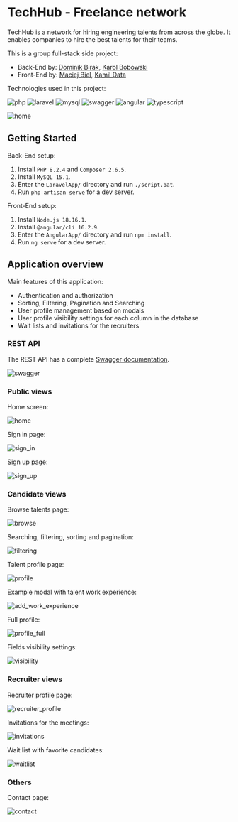 # TechHub - Freelance network

TechHub is a network for hiring engineering talents from across the globe. It enables companies to hire the best talents for their teams.

This is a group full-stack side project:
- Back-End by: [Dominik Birak](https://github.com/dbirak), [Karol Bobowski](https://github.com/boboskyy)
- Front-End by: [Maciej Biel](https://github.com/maciejb2k), [Kamil Data](https://github.com/kamildata)

Technologies used in this project:

<p>
  <img src="https://img.shields.io/badge/php-%23777BB4.svg?style=for-the-badge&logo=php&logoColor=white" alt="php">
  <img src="https://img.shields.io/badge/laravel-%23FF2D20.svg?style=for-the-badge&logo=laravel&logoColor=white" alt="laravel">
  <img src="https://img.shields.io/badge/mysql-%23016086.svg?style=for-the-badge&logo=mysql&logoColor=white" alt="mysql">
  <img src="https://img.shields.io/badge/-Swagger-%23Clojure?style=for-the-badge&logo=swagger&logoColor=white" alt="swagger">
  <img src="https://img.shields.io/badge/angular-%23DD0031.svg?style=for-the-badge&logo=angular&logoColor=white" alt="angular">
  <img src="https://img.shields.io/badge/typescript-%23007ACC.svg?style=for-the-badge&logo=typescript&logoColor=white" alt="typescript">
</p>

![home](https://github.com/maciejb2k/ProjektAI2/assets/6316812/ace54563-15dd-4d94-97e7-8cfcc9175a21)

## Getting Started

Back-End setup:
1. Install `PHP 8.2.4` and `Composer 2.6.5`.
2. Install `MySQL 15.1`.
3. Enter the `LaravelApp/` directory and run `./script.bat`.
4. Run `php artisan serve` for a dev server.

Front-End setup:
1. Install `Node.js 18.16.1`.
2. Install `@angular/cli 16.2.9`.
3. Enter the `AngularApp/` directory and run `npm install`.
4. Run `ng serve` for a dev server.

## Application overview

Main features of this application:
- Authentication and authorization
- Sorting, Filtering, Pagination and Searching
- User profile management based on modals
- User profile visibility settings for each column in the database
- Wait lists and invitations for the recruiters

### REST API

The REST API has a complete [Swagger documentation](https://github.com/maciejb2k/tech-hub/blob/master/LaravelApp/swagger.yaml).

![swagger](https://github.com/maciejb2k/tech-hub/assets/6316812/5200a937-2eb1-46a8-aebe-bc7d75e84d3a)


### Public views

Home screen:

![home](https://github.com/maciejb2k/ProjektAI2/assets/6316812/ace54563-15dd-4d94-97e7-8cfcc9175a21)

Sign in page:

![sign_in](https://github.com/maciejb2k/ProjektAI2/assets/6316812/8b78fa00-7ded-4721-9769-b6bb259e98e1)

Sign up page:

![sign_up](https://github.com/maciejb2k/ProjektAI2/assets/6316812/3071fac5-a5b1-4c37-9852-f0cec6a64675)

### Candidate views

Browse talents page:

![browse](https://github.com/maciejb2k/ProjektAI2/assets/6316812/401698fa-aae4-48c4-9696-a8340c77ef4b)

Searching, filtering, sorting and pagination:

![filtering](https://github.com/maciejb2k/ProjektAI2/assets/6316812/4ea63dc8-0c8f-4a1d-95c9-c310a67ce952)

Talent profile page:

![profile](https://github.com/maciejb2k/ProjektAI2/assets/6316812/edf000ba-1506-4acb-be6b-667c60e7631b)


Example modal with talent work experience:

![add_work_experience](https://github.com/maciejb2k/ProjektAI2/assets/6316812/d6d3213a-2908-4711-9140-6cbe3db3a621)

Full profile:

![profile_full](https://github.com/maciejb2k/ProjektAI2/assets/6316812/3521e2ec-3ef6-4786-a9b1-fc092eed4ae0)

Fields visibility settings:

![visibility](https://github.com/maciejb2k/ProjektAI2/assets/6316812/ec14411c-525d-42cb-8d23-7a18238bdb17)

### Recruiter views

Recruiter profile page:

![recruiter_profile](https://github.com/maciejb2k/ProjektAI2/assets/6316812/168a6537-dc60-4adb-b8a9-099bd730136f)

Invitations for the meetings:

![invitations](https://github.com/maciejb2k/ProjektAI2/assets/6316812/93789431-9195-4144-a8df-1677050ea6c3)

Wait list with favorite candidates:

![waitlist](https://github.com/maciejb2k/ProjektAI2/assets/6316812/c90279dd-c1eb-4dd3-9991-75bab0398277)

### Others

Contact page:

![contact](https://github.com/maciejb2k/ProjektAI2/assets/6316812/2cf604b3-0844-457c-821c-a95e1afb256b)

